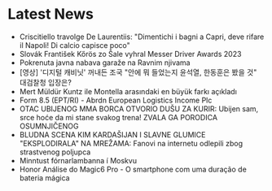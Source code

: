 # Latest News
-  Criscitiello travolge De Laurentiis: "Dimentichi i bagni a Capri, deve rifare il Napoli! Di calcio capisce poco"
-  Slovák František Kőrös zo Šale vyhral Messer Driver Awards 2023
-  Pokrenuta javna nabava garaže na Ravnim njivama
-  [영상] '디지털 캐비닛' 꺼내든 조국 "안에 뭐 들었는지 윤석열, 한동훈은 봤을 것" 대검찰청 입장은?
-  Mert Müldür Kuntz ile Montella arasındaki en büyük farkı açıkladı
-  Form 8.5 (EPT/RI) - Abrdn European Logistics Income Plc
-  OTAC UBIJENOG MMA BORCA OTVORIO DUŠU ZA KURIR: Ubijen sam, srce hoće da mi stane svakog trena! ZVALA GA PORODICA OSUMNJIČENOG
-  BLUDNA SCENA KIM KARDAŠIJAN I SLAVNE GLUMICE "EKSPLODIRALA" NA MREŽAMA: Fanovi na internetu odlepili zbog strastvenog poljupca
-  Minntust fórnarlambanna í Moskvu
-  Honor Análise do Magic6 Pro - O smartphone com uma duração de bateria mágica
